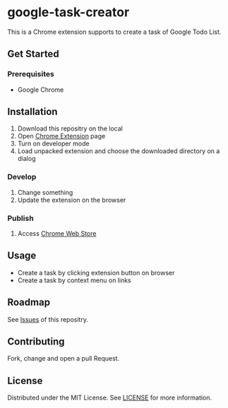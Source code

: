 # google-task-creator

This is a Chrome extension supports to create a task of Google Todo List.

## Get Started

### Prerequisites

- Google Chrome

## Installation

1. Download this repositry on the local
1. Open [Chrome Extension](chrome://extensions/) page
1. Turn on developer mode
1. Load unpacked extension and choose the downloaded directory on a dialog

### Develop

1. Change something
1. Update the extension on the browser

### Publish

1. Access [Chrome Web Store](https://chrome.google.com/webstore/devconsole)

## Usage

- Create a task by clicking extension button on browser
- Create a task by context menu on links

## Roadmap

See [Issues](https://github.com/GOAMI-Takaaki/google-task-creator/issues) of this repositry.

## Contributing

Fork, change and open a pull Request.

## License

Distributed under the MIT License. See [LICENSE](LICENSE) for more information.
